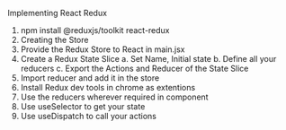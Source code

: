Implementing React Redux
1. npm install @reduxjs/toolkit react-redux
2. Creating the Store
3. Provide the Redux Store to React in main.jsx
4. Create a Redux State Slice
    a. Set Name, Initial state
    b. Define all your reducers
    c. Export the Actions and Reducer of the State Slice
5. Import reducer and add it in the store
6. Install Redux dev tools in chrome as extentions
7. Use the reducers wherever required in component
8. Use useSelector to get your state
9. Use useDispatch to call your actions